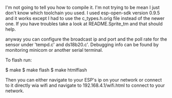 I'm not going to tell you how to compile it. I'm not trying to be mean I just
don't know which toolchain you used. I used esp-open-sdk version 0.9.5 and it
works except I had to use the c_types.h.orig file instead of the newer one.
If you have troubles take a look at README.Sprite_tm and that should help.

anyway you can configure the broadcast ip and port and the poll rate for the
sensor under 'tempd.c' and ds18b20.c'. Debugging info can be found by monitoring
minicom or another serial terminal.

To flash run:

$ make
$ make flash
$ make htmlflash

Then you can either navigate to your ESP's ip on your network or connect to it
directly wia wifi and navigate to 192.168.4.1/wifi.html to connect to your
network.
